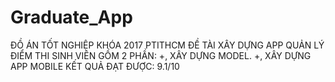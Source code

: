 # Graduate_App
ĐỒ ÁN TỐT NGHIỆP KHÓA 2017 PTITHCM
ĐỀ TÀI XÂY DỰNG APP QUẢN LÝ ĐIỂM THI SINH VIÊN
GỒM 2 PHẦN:
  +, XÂY DỰNG MODEL.
  +, XÂY DỰNG APP MOBILE
KẾT QUẢ ĐẠT ĐƯỢC: 9.1/10
